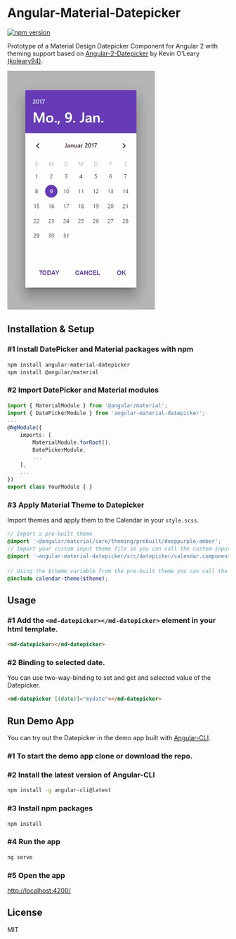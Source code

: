 # Angular-Material-Datepicker
[![npm version](https://badge.fury.io/js/angular-material-datepicker.svg)](https://badge.fury.io/js/angular-material-datepicker)  

Prototype of a Material Design Datepicker Component for Angular 2 with theming support based on [Angular-2-Datepicker](https://github.com/koleary94/Angular-2-Datepicker) by Kevin O'Leary [(koleary94)](https://github.com/koleary94). 

![Animation of Datepicker](docs/Demo.gif)

## Installation & Setup
### #1 Install DatePicker and Material packages with npm
```bash
npm install angular-material-datepicker
npm install @angular/material
```

### #2 Import DatePicker and Material modules  
```typescript
import { MaterialModule } from '@angular/material';
import { DatePickerModule } from 'angular-material-datepicker';
...
@NgModule({
    imports: [
        MaterialModule.forRoot(),
        DatePickerModule,
        ...
    ],
    ...
})
export class YourModule { }
```

### #3 Apply Material Theme to Datepicker
Import themes and apply them to the Calendar in your `style.scss`.
```scss
// Import a pre-built theme
@import '~@angular/material/core/theming/prebuilt/deeppurple-amber';
// Import your custom input theme file so you can call the custom-input-theme function
@import '~angular-material-datepicker/src/datepicker/calendar.component.scss';

// Using the $theme variable from the pre-built theme you can call the theming function
@include calendar-theme($theme);

```

## Usage
### #1 Add the `<md-datepicker></md-datepicker>` element in your html template.
```html
<md-datepicker></md-datepicker>
```

### #2 Binding to selected date.  
You can use two-way-binding to set and get and selected value of the Datepicker.
```html
<md-datepicker [(date)]="mydate"></md-datepicker>
```

## Run Demo App
You can try out the Datepicker in the demo app built with [Angular-CLI](https://github.com/angular/angular-cli). 

### #1 To start the demo app clone or download the repo.
### #2 Install the latest version of Angular-CLI
```bash
npm install -g angular-cli@latest
```
### #3 Install npm packages
```bash
npm install
```
### #4 Run the app
```bash
ng serve
```
### #5 Open the app
[http://localhost:4200/](http://localhost:4200/)

## License
MIT
